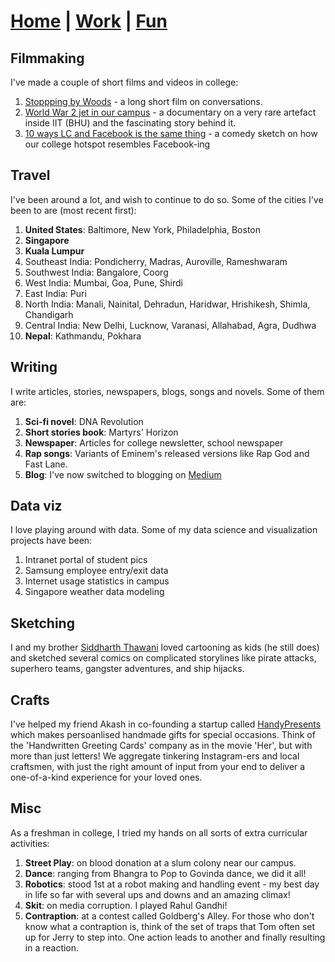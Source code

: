 # **[Home](https://avi-jit.github.io/)** | [Work](https://avi-jit.github.io/work) | [Fun](https://avi-jit.github.io/fun)

## Filmmaking
I've made a couple of short films and videos in college:
1. [Stoppping by Woods](https://www.youtube.com/watch?v=Uy_3XKqsJZk&index=1&list=LLtEZVFh2Arwg_BjXfz418kA) - a long short film on conversations.
2. [World War 2 jet in our campus](https://www.facebook.com/fmc.iitbhu/videos/747155185437805/) - a documentary on a very rare artefact inside IIT (BHU) and the fascinating story behind it.
3. [10 ways LC and Facebook is the same thing](https://www.facebook.com/fmc.iitbhu/videos/807030382783618/) - a comedy sketch on how our college hotspot resembles Facebook-ing

## Travel
I've been around a lot, and wish to continue to do so. Some of the cities I've been to are (most recent first):
1. **United States**: Baltimore, New York, Philadelphia, Boston
2. **Singapore**
3. **Kuala Lumpur**
4. Southeast India: Pondicherry, Madras, Auroville, Rameshwaram
5. Southwest India: Bangalore, Coorg
6. West India: Mumbai, Goa, Pune, Shirdi
7. East India: Puri
8. North India: Manali, Nainital, Dehradun, Haridwar, Hrishikesh, Shimla, Chandigarh
9. Central India: New Delhi, Lucknow, Varanasi, Allahabad, Agra, Dudhwa
10. **Nepal**: Kathmandu, Pokhara

## Writing
I write articles, stories, newspapers, blogs, songs and novels. Some of them are:
1. **Sci-fi novel**: DNA Revolution
2. **Short stories book**: Martyrs' Horizon
3. **Newspaper**: Articles for college newsletter, school newspaper
4. **Rap songs**: Variants of Eminem's released versions like Rap God and Fast Lane.
5. **Blog**: I've now switched to blogging on [Medium](https://medium.com/@avijitthawani)

## Data viz
I love playing around with data. Some of my data science and visualization projects have been:
1. Intranet portal of student pics
2. Samsung employee entry/exit data
3. Internet usage statistics in campus
4. Singapore weather data modeling

## Sketching
I and my brother [Siddharth Thawani](https://in.linkedin.com/in/siddharth-thawani) loved cartooning as kids (he still does) and sketched several comics on complicated storylines like pirate attacks, superhero teams, gangster adventures, and ship hijacks.

## Crafts
I've helped my friend Akash in co-founding a startup called [HandyPresents](https://www.facebook.com/handypresents/) which makes persoanlised handmade gifts for special occasions. Think of the 'Handwritten Greeting Cards' company as in the movie 'Her', but with more than just letters! We aggregate tinkering Instagram-ers and local craftsmen, with just the right amount of input from your end to deliver a one-of-a-kind experience for your loved ones.

## Misc
As a freshman in college, I tried my hands on all sorts of extra curricular activities:
1. **Street Play**: on blood donation at a slum colony near our campus.
2. **Dance**: ranging from Bhangra to Pop to Govinda dance, we did it all!
3. **Robotics**: stood 1st at a robot making and handling event - my best day in life so far with several ups and downs and an amazing climax! 
4. **Skit**: on media corruption. I played Rahul Gandhi!
5. **Contraption**: at a contest called Goldberg's Alley. For those who don't know what a contraption is, think of the set of traps that Tom often set up for Jerry to step into. One action leads to another and finally resulting in a reaction.
